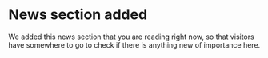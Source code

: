 ﻿<div class="news-article">

# News section added
We added this news section that you are reading right now, so that visitors have somewhere to go to check if there is anything new of importance here.

</div>